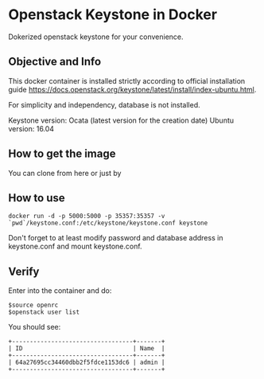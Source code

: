 # Openstack Keystone in Docker
Dokerized openstack keystone for your convenience.

## Objective and Info
This docker container is installed strictly according to official installation guide https://docs.openstack.org/keystone/latest/install/index-ubuntu.html.

For simplicity and independency, database is not installed.

Keystone version: Ocata (latest version for the creation date) 
Ubuntu version: 16.04

## How to get the image
You can clone from here or just by 

## How to use
```docker run -d -p 5000:5000 -p 35357:35357 -v `pwd`/keystone.conf:/etc/keystone/keystone.conf keystone```

Don't forget to at least modify password and database address in keystone.conf and mount keystone.conf.

## Verify
Enter into the container and do:
```
$source openrc
$openstack user list
```

You should see:
```
+----------------------------------+-------+
| ID                               | Name  |
+----------------------------------+-------+
| 64a27695cc34460dbb2f5fdce1153dc6 | admin |
+----------------------------------+-------+
```
